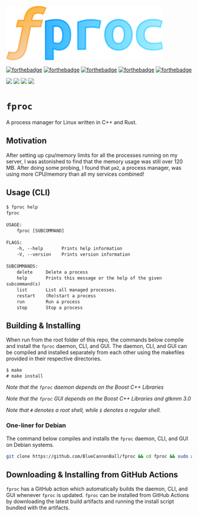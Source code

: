 ![alt text](https://raw.githubusercontent.com/BlueCannonBall/fproc/main/fproc.png)

[![forthebadge](https://forthebadge.com/images/badges/made-with-c-plus-plus.svg)](https://forthebadge.com)
[![forthebadge](https://forthebadge.com/images/badges/made-with-rust.svg)](https://forthebadge.com)
[![forthebadge](https://forthebadge.com/images/badges/designed-in-inkscape.svg)](https://forthebadge.com)
[![forthebadge](https://forthebadge.com/images/badges/powered-by-black-magic.svg)](https://forthebadge.com)
[![forthebadge](https://forthebadge.com/images/badges/check-it-out.svg)](https://forthebadge.com)


<img src="https://img.shields.io/github/license/BlueCannonBall/fproc?color=blue"> <img src="https://img.shields.io/tokei/lines/github/BlueCannonBall/fproc?color=green"> <img src="https://img.shields.io/github/languages/top/BlueCannonBall/fproc?color=red"> <img src="https://img.shields.io/github/repo-size/BlueCannonBall/fproc?color=purple">

# `fproc`
A process manager for Linux written in C++ and Rust.

## Motivation
After setting up cpu/memory limits for all the processes running on my server, I was astonished to find that the memory usage was still over 120 MB. After doing some probing, I found that `pm2`, a process manager, was using more CPU/memory than all my services combined!

## Usage (CLI)
```
$ fproc help
fproc

USAGE:
    fproc [SUBCOMMAND]

FLAGS:
    -h, --help       Prints help information
    -V, --version    Prints version information

SUBCOMMANDS:
    delete     Delete a process
    help       Prints this message or the help of the given subcommand(s)
    list       List all managed processes.
    restart    (Re)start a process
    run        Run a process
    stop       Stop a process
```

## Building & Installing

When run from the root folder of this repo, the commands below compile and install the `fproc` daemon, CLI, and GUI. The daemon, CLI, and GUI can be compiled and installed separately from each other using the makefiles provided in their respective directories.
```
$ make
# make install
```
*Note that the `fproc` daemon depends on the Boost C++ Libraries*

*Note that the `fproc` GUI depends on the Boost C++ Libraries and gtkmm 3.0*

*Note that `#` denotes a root shell, while `$` denotes a regular shell.*

### One-liner for Debian

The command below compiles and installs the `fproc` daemon, CLI, and GUI on Debian systems.

```sh
git clone https://github.com/BlueCannonBall/fproc && cd fproc && sudo apt-get install libgtk-3-0 libgtkmm-3.0-dev libboost-all-dev build-essential -y && curl --proto '=https' --tlsv1.2 -sSf https://sh.rustup.rs | sh -s -- -y && source ~/.cargo/env && make -j && sudo make install && cd ..
```

## Downloading & Installing from GitHub Actions
`fproc` has a GitHub action which automatically builds the daemon, CLI, and GUI whenever `fproc` is updated. `fproc` can be installed from GitHub Actions by downloading the latest build artifacts and running the install script bundled with the artifacts.
